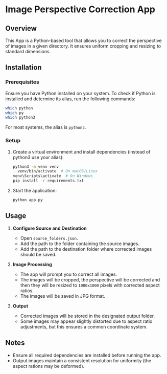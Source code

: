# Image Perspective Correction App

## Overview
This App is a Python-based tool that allows you to correct the perspective of images in a given directory. It ensures uniform cropping and resizing to standard dimensions.

## Installation
### Prerequisites
Ensure you have Python installed on your system. To check if Python is installed and determine its alias, run the following commands:

```sh
which python
which py
which python3
```

For most systems, the alias is `python3`.

### Setup
1. Create a virtual environment and install dependencies (instead of python3 use your alias):

   ```sh
   python3 -m venv venv
   . venv/bin/activate  # On macOS/Linux
   venv\Scripts\activate  # On Windows
   pip install -r requirements.txt
   ```

2. Start the application:

   ```sh
   python app.py
   ```

## Usage
1. **Configure Source and Destination**
   - Open `source_folders.json`.
   - Add the path to the folder containing the source images.
   - Add the path to the destination folder where corrected images should be saved.

2. **Image Processing**
   - The app will prompt you to correct all images.
   - The images will be cropped, the perspective will be corrected and then they will be resized to `1000x1000` pixels with corrected aspect ratios.
   - The images will be saved in JPG format.

3. **Output**
   - Corrected images will be stored in the designated output folder.
   - Some images may appear slightly distorted due to aspect ratio adjustments, but this ensures a common coordinate system.

## Notes
- Ensure all required dependencies are installed before running the app.
- Output images maintain a consistent resolution for uniformity (the aspect rations may be deformed).
